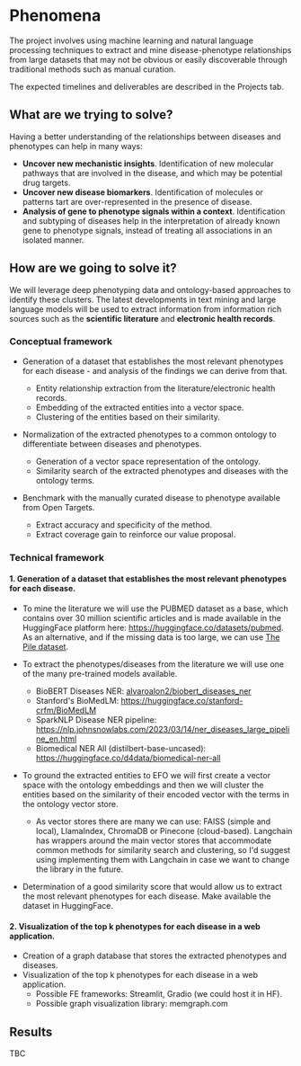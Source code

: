 # Phenomena

The project involves using machine learning and natural language processing techniques to extract and mine disease-phenotype relationships from large datasets that may not be obvious or easily discoverable through traditional methods such as manual curation.

The expected timelines and deliverables are described in the Projects tab.

## What are we trying to solve?

Having a better understanding of the relationships between diseases and phenotypes can help in many ways:

- **Uncover new mechanistic insights**. Identification of new molecular pathways that are involved in the disease, and which may be potential drug targets.
- **Uncover new disease biomarkers**. Identification of molecules or patterns tart are over-represented in the presence of disease. 
- **Analysis of gene to phenotype signals within a context**. Identification and subtyping of diseases help in the interpretation of already known gene to phenotype signals, instead of treating all associations in an isolated manner. 

## How are we going to solve it?

We will leverage deep phenotyping data and ontology-based approaches to identify these clusters.
The latest developments in text mining and large language models will be used to extract information from information rich sources such as the **scientific literature** and **electronic health records**.

### Conceptual framework

- Generation of a dataset that establishes the most relevant phenotypes for each disease - and analysis of the findings we can derive from that.
  - Entity relationship extraction from the literature/electronic health records.
  - Embedding of the extracted entities into a vector space.
  - Clustering of the entities based on their similarity.

- Normalization of the extracted phenotypes to a common ontology to differentiate between diseases and phenotypes.
  - Generation of a vector space representation of the ontology.
  - Similarity search of the extracted phenotypes and diseases with the ontology terms.

- Benchmark with the manually curated disease to phenotype available from Open Targets.
  - Extract accuracy and specificity of the method.
  - Extract coverage gain to reinforce our value proposal.

### Technical framework

#### 1. Generation of a dataset that establishes the most relevant phenotypes for each disease.

- To mine the literature we will use the PUBMED dataset as a base, which contains over 30 million scientific articles and is made available in the HuggingFace platform here: https://huggingface.co/datasets/pubmed. As an alternative, and if the missing data is too large, we can use [The Pile dataset](https://pile.eleuther.ai/).

- To extract the phenotypes/diseases from the literature we will use one of the many pre-trained models available.
  - BioBERT Diseases NER: [alvaroalon2/biobert_diseases_ner](https://huggingface.co/alvaroalon2/biobert_diseases_ner)
  - Stanford's BioMedLM: https://huggingface.co/stanford-crfm/BioMedLM
  - SparkNLP Disease NER pipeline: https://nlp.johnsnowlabs.com/2023/03/14/ner_diseases_large_pipeline_en.html
  - Biomedical NER All (distilbert-base-uncased): https://huggingface.co/d4data/biomedical-ner-all

- To ground the extracted entities to EFO we will first create a vector space with the ontology embeddings and then we will cluster the entities based on the similarity of their encoded vector with the terms in the ontology vector store.
    - As vector stores there are many we can use: FAISS (simple and local), LlamaIndex, ChromaDB or Pinecone (cloud-based). Langchain has wrappers around the main vector stores that accommodate common methods for similarity search and clustering, so I'd suggest using implementing them with Langchain in case we want to change the library in the future.

- Determination of a good similarity score that would allow us to extract the most relevant phenotypes for each disease. Make available the dataset in HuggingFace.

#### 2. Visualization of the top k phenotypes for each disease in a web application.

- Creation of a graph database that stores the extracted phenotypes and diseases.
- Visualization of the top k phenotypes for each disease in a web application.
  - Possible FE frameworks: Streamlit, Gradio (we could host it in HF).
  - Possible graph visualization library: memgraph.com

## Results
TBC